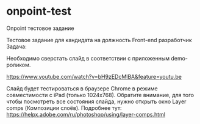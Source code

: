 # onpoint-test
Onpoint тестовое задание

Тестовое задание для кандидата на должность Front-end разработчик
Задача:

Необходимо сверстать слайд в соответствии с приложенным demo-роликом.

https://www.youtube.com/watch?v=bH9zEDcMlBA&feature=youtu.be

Слайд будет тестироваться в браузере Chrome в режиме совместимости с iPad (только 1024x768).
Обратите внимание, для того чтобы посмотреть все состояния слайда,
нужно открыть окно Layer comps (Композиции слоёв). Подробнее тут: https://helpx.adobe.com/ru/photoshop/using/layer-comps.html
